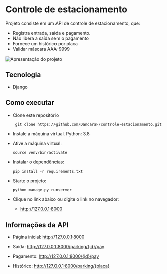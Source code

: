 # Controle de estacionamento

Projeto consiste em um API de controle de estacionamento, que:

- Registra entrada, saída e pagamento.
- Não libera a saída sem o pagamento
- Fornece um histórico por placa
- Validar máscara AAA-9999

<img src="resentation_project.gif" alt="Apresentação do projeto">

## Tecnologia

- Django

## Como executar

- Clone este repositório
  ```console
   git clone https://github.com/DandaraF/controle-estacionamento.git
  ```
- Instale a máquina virtual. Python: 3.8

- Ative a máquina virtual:
  ```console
  source venv/bin/activate
  ```
- Instalar o dependências:
  ```console
  pip install -r requirements.txt
  ```
- Starte o projeto:
  ```console
  python manage.py runserver
  ```
- Clique no link abaixo ou digite o link no navegador:
  - http://127.0.0.1:8000

## Informações da API

- Página inicial: http://127.0.0.1:8000
- Saída: http://127.0.0.1:8000/parking/{id}/pay
- Pagamento: http://127.0.0.1:8000/{id}/pay

- Histórico: http://127.0.0.1:8000/parking/{placa}
